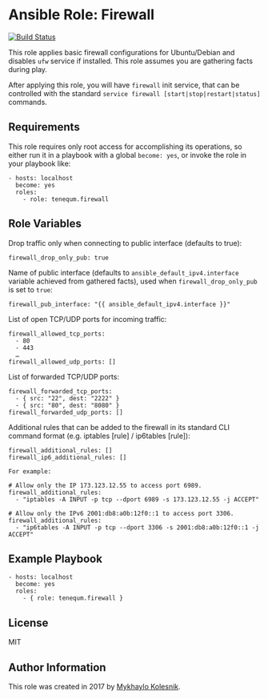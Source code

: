 Ansible Role: Firewall
=========
[![Build Status](https://travis-ci.org/tenequm/ansible-firewall.svg?branch=master)](https://travis-ci.org/tenequm/ansible-firewall)

This role applies basic firewall configurations for Ubuntu/Debian and disables `ufw` service if installed.
This role assumes you are gathering facts during play.

After applying this role, you will have `firewall` init service, that can be controlled with the standard `service firewall [start|stop|restart|status]` commands.

Requirements
------------
This role requires only root access for accomplishing its operations, so either run it in a playbook with a global `become: yes`, or invoke the role in your playbook like:
```
- hosts: localhost
  become: yes
  roles:
    - role: tenequm.firewall
```

Role Variables
--------------
Drop traffic only when connecting to public interface (defaults to true):
```
firewall_drop_only_pub: true
```
Name of public interface (defaults to `ansible_default_ipv4.interface` variable achieved from gathered facts), used when `firewall_drop_only_pub` is set to `true`:
```
firewall_pub_interface: "{{ ansible_default_ipv4.interface }}"
```
List of open TCP/UDP ports for incoming traffic:
```
firewall_allowed_tcp_ports:
  - 80
  - 443
  …
firewall_allowed_udp_ports: []
```
List of forwarded TCP/UDP ports:
```
firewall_forwarded_tcp_ports:
  - { src: "22", dest: "2222" }
  - { src: "80", dest: "8080" }
firewall_forwarded_udp_ports: []
```
Additional rules that can be added to the firewall in its standard CLI command format (e.g. iptables [rule] / ip6tables [rule]):
```
firewall_additional_rules: []
firewall_ip6_additional_rules: []

For example:

# Allow only the IP 173.123.12.55 to access port 6989.
firewall_additional_rules:
  - "iptables -A INPUT -p tcp --dport 6989 -s 173.123.12.55 -j ACCEPT"

# Allow only the IPv6 2001:db8:a0b:12f0::1 to access port 3306.
firewall_additional_rules:
  - "ip6tables -A INPUT -p tcp --dport 3306 -s 2001:db8:a0b:12f0::1 -j ACCEPT"
```

Example Playbook
----------------
```
- hosts: localhost
  become: yes
  roles:
    - { role: tenequm.firewall }
```
License
-------
MIT

Author Information
------------------
This role was created in 2017 by [Mykhaylo Kolesnik](http://github.com/tenequm).
